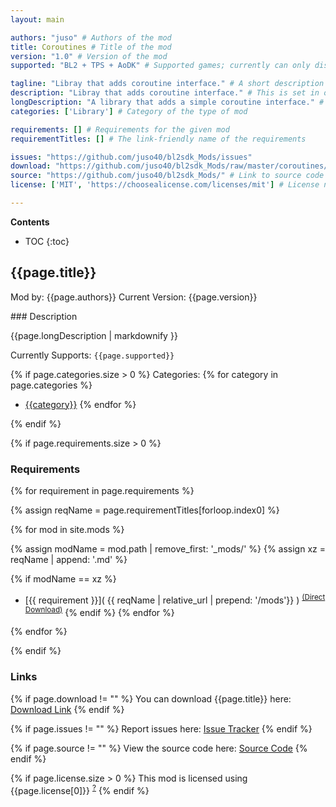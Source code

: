 ```yaml
---
layout: main

authors: "juso" # Authors of the mod
title: Coroutines # Title of the mod
version: "1.0" # Version of the mod
supported: "BL2 + TPS + AoDK" # Supported games; currently can only display as "BL2", "BL2 + TPS", or "TPS"

tagline: "Libray that adds coroutine interface." # A short description of the mod itself.
description: "Libray that adds coroutine interface." # This is set in order to keep the SEO proper
longDescription: "A library that adds a simple coroutine interface." # Description of what the mod can do
categories: ['Library'] # Category of the type of mod

requirements: [] # Requirements for the given mod
requirementTitles: [] # The link-friendly name of the requirements

issues: "https://github.com/juso40/bl2sdk_Mods/issues"
download: "https://github.com/juso40/bl2sdk_Mods/raw/master/coroutines/coroutines.zip"
source: "https://github.com/juso40/bl2sdk_Mods/" # Link to source code
license: ['MIT', 'https://choosealicense.com/licenses/mit'] # License name, link about the license from https://choosealicense.com/

---
```

**Contents**
* TOC
{:toc}

## {{page.title}}

Mod by: {{page.authors}}
Current Version: {{page.version}}

<p></p>
### Description

{{page.longDescription | markdownify }}

Currently Supports: `{{page.supported}}`

{% if page.categories.size > 0 %}
Categories:
{% for category in page.categories %}
  * [{{category}}](/types/{{category}})
{% endfor %}
<p></p>
{% endif %}

{% if page.requirements.size > 0 %}
### Requirements

{% for requirement in page.requirements %}

{% assign reqName = page.requirementTitles[forloop.index0] %}

{% for mod in site.mods %}

{% assign modName = mod.path | remove_first: '_mods/' %}
{% assign xz = reqName | append: '.md' %}

{% if modName == xz %}
* [{{ requirement }}]( {{ reqName | relative_url | prepend: '/mods'}} ) <sup>[(Direct Download)]({{mod.download}})</sup>
{% endif %}
{% endfor %}

{% endfor %}
<p></p>
{% endif %}

### Links

{% if page.download != "" %}
You can download {{page.title}} here: [Download Link]({{page.download}})
{% endif %}

{% if page.issues != "" %}
Report issues here: [Issue Tracker]({{page.issues}})
{% endif %}

{% if page.source != "" %}
View the source code here: [Source Code]({{page.source}})
{% endif %}

{% if page.license.size > 0 %}
This mod is licensed using {{page.license[0]}} <sup>[?]({{page.license[1]}})</sup>
{% endif %}
